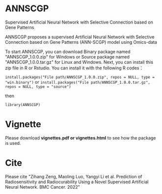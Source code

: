 # ANNSCGP
Supervised Artificial Neural Network with Selective Connection based on Gene Patterns

ANNSCGP proposes a supervised Artificial Neural Network with Selective Connection based on Gene Patterns (ANN-SCGP) model using Omics-data

To start ANNSCGP, you can download Binary package named "ANNSCGP_1.0.0.zip" for Windows or Source package named "ANNSCGP_1.0.0.tar.gz" for Linux and Windows. Next, you can install this zip file in R or Rstudio. You can install it with the following R codes：

```install.packages("File path/ANNSCGP_1.0.0.zip", repos = NULL, type = "win.binary")```
or
```install.packages("File path/ANNSCGP_1.0.0.tar.gz", repos = NULL, type = "source")```

then

```library(ANNSCGP)```

# Vignette
Please download **vignettes.pdf or vignettes.html** to see how the package is used.
# Cite
Please cite "Zihang Zeng, Maoling Luo, Yangyi Li et al. Prediction of Radiosensitivity and Radiocurability Using a Novel Supervised Artificial Neural Network. BMC Cancer. 2022"
